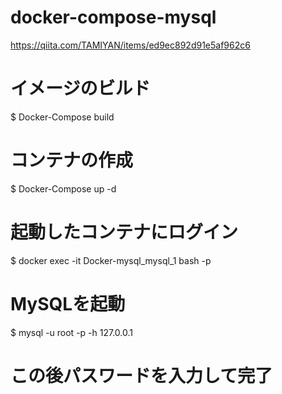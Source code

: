 # docker-compose-mysql

https://qiita.com/TAMIYAN/items/ed9ec892d91e5af962c6

# イメージのビルド
$ Docker-Compose build

# コンテナの作成
$ Docker-Compose up -d

# 起動したコンテナにログイン
$ docker exec -it Docker-mysql_mysql_1 bash -p

# MySQLを起動
$ mysql -u root -p -h 127.0.0.1

# この後パスワードを入力して完了

